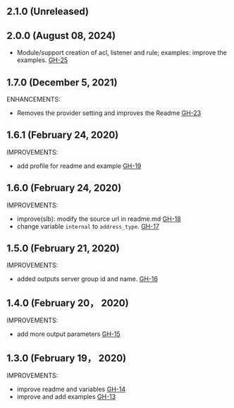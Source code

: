## 2.1.0 (Unreleased)
## 2.0.0 (August 08, 2024)

- Module/support creation of acl, listener and rule; examples: improve the examples. [GH-25](https://github.com/alibabacloud-automation/terraform-alicloud-slb/pull/25)

## 1.7.0 (December 5, 2021)

ENHANCEMENTS:

- Removes the provider setting and improves the Readme [GH-23](https://github.com/terraform-alicloud-modules/terraform-alicloud-slb/pull/23)

## 1.6.1 (February 24, 2020)

IMPROVEMENTS:

- add profile for readme and example [GH-19](https://github.com/terraform-alicloud-modules/terraform-alicloud-slb/pull/19)

## 1.6.0 (February 24, 2020)

IMPROVEMENTS:

- improve(slb): modify the source url in readme.md [GH-18](https://github.com/terraform-alicloud-modules/terraform-alicloud-slb/pull/18)
- change variable `internal` to `address_type`. [GH-17](https://github.com/terraform-alicloud-modules/terraform-alicloud-slb/pull/17)


## 1.5.0 (February 21, 2020)

IMPROVEMENTS:

- added outputs server group id and name. [GH-16](https://github.com/terraform-alicloud-modules/terraform-alicloud-slb/pull/16)

## 1.4.0 (February 20， 2020)

IMPROVEMENTS:

- add more output parameters [GH-15](https://github.com/terraform-alicloud-modules/terraform-alicloud-slb/pull/15)

## 1.3.0 (February 19， 2020)

IMPROVEMENTS:

- improve readme and variables [GH-14](https://github.com/terraform-alicloud-modules/terraform-alicloud-slb/pull/14)
- improve and add examples [GH-13](https://github.com/terraform-alicloud-modules/terraform-alicloud-slb/pull/13)
